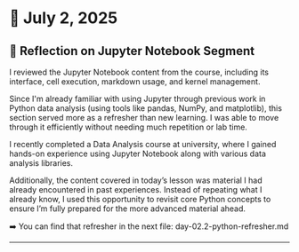 # 📅 July 2, 2025

## 🧠 Reflection on Jupyter Notebook Segment

I reviewed the Jupyter Notebook content from the course, including its interface, cell execution, markdown usage, and kernel management.

Since I'm already familiar with using Jupyter through previous work in Python data analysis (using tools like pandas, NumPy, and matplotlib), 
this section served more as a refresher than new learning. I was able to move through it efficiently without needing much repetition or lab time.

I recently completed a Data Analysis course at university, where I gained hands-on experience using Jupyter Notebook along with various data analysis libraries.

Additionally, the content covered in today’s lesson was material I had already encountered in past experiences. Instead of repeating what I already know, 
I used this opportunity to revisit core Python concepts to ensure I’m fully prepared for the more advanced material ahead.

➡️ You can find that refresher in the next file: day-02.2-python-refresher.md

---
